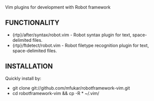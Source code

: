 Vim plugins for development with Robot framework

FUNCTIONALITY
------------------------------------------
 * {rtp}/after/syntax/robot.vim - Robot syntax plugin for text, space-delimited files.
 * {rtp}/ftdetect/robot.vim     - Robot filetype recognition plugin for text, space-delimited files.

INSTALLATION
------------------------------------------
Quickly install by:

 * git clone git://github.com/mfukar/robotframework-vim.git
 * cd robotframework-vim && cp -R * ~/.vim/
